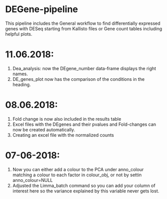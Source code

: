 # DEGene-pipeline

This pipeline includes the General workflow to find differentially expressed genes with DESeq starting from Kallisto files or Gene count tables including helpful plots.

# 11.06.2018:
1) Dea_analysis: now the DEgene_number data-frame displays the right names.
2) DE_genes_plot now has the comparison of the conditions in the heading.

# 08.06.2018:
1) Fold change is now also included in the results table
2) Excel files with the DEgenes and their pvalues and Fold-changes can now be created automatically.
3) Creating an excel file with the normalized counts

# 07-06-2018: 
1) Now you can either add a colour to the PCA under anno_colour matching a colour to each factor in colour_obj, or not by settin anno_colour=NULL
2) Adjusted the Limma_batch command so you can add your column of interest here so the variance explained by this variable never gets lost.
